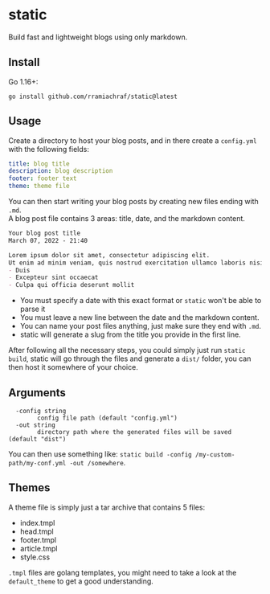 # static
Build fast and lightweight blogs using only markdown.

## Install
Go 1.16+:
```
go install github.com/rramiachraf/static@latest
```

## Usage
Create a directory to host your blog posts, and in there create a `config.yml` with the following fields:

```yaml
title: blog title
description: blog description
footer: footer text
theme: theme file
```

You can then start writing your blog posts by creating new files ending with `.md`.  
A blog post file contains 3 areas: title, date, and the markdown content.

```md
Your blog post title
March 07, 2022 - 21:40

Lorem ipsum dolor sit amet, consectetur adipiscing elit. 
Ut enim ad minim veniam, quis nostrud exercitation ullamco laboris nisi ut aliquip ex:
- Duis
- Excepteur sint occaecat
- Culpa qui officia deserunt mollit
```

* You must specify a date with this exact format or `static` won't be able to parse it
* You must leave a new line between the date and the markdown content.
* You can name your post files anything, just make sure they end with `.md`.
* static will generate a slug from the title you provide in the first line.

After following all the necessary steps, you could simply just run `static build`, static will go through the files and generate a `dist/` folder, you can then host it somewhere of your choice.

## Arguments
```
  -config string
    	config file path (default "config.yml")
  -out string
    	directory path where the generated files will be saved (default "dist")
```
You can then use something like: `static build -config /my-custom-path/my-conf.yml -out /somewhere`.

## Themes
A theme file is simply just a tar archive that contains 5 files:

- index.tmpl
- head.tmpl
- footer.tmpl
- article.tmpl
- style.css

`.tmpl` files are golang templates, you might need to take a look at the `default_theme` to get a good understanding.
